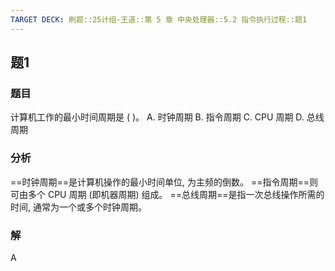 ```yaml
---
TARGET DECK: 刷题::25计组-王道::第 5 章 中央处理器::5.2 指令执行过程::题1
---
```


## 题1
### 题目
计算机工作的最小时间周期是 ( )。
A. 时钟周期 B. 指令周期 C. CPU 周期 D. 总线周期
### 分析
==时钟周期==是计算机操作的最小时间单位, 为主频的倒数。
==指令周期==则可由多个 CPU 周期 (即机器周期) 组成。
==总线周期==是指一次总线操作所需的时间, 通常为一个或多个时钟周期。
### 解
A

